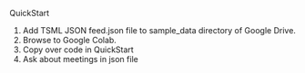 QuickStart
1. Add TSML JSON feed.json file to sample_data directory of Google Drive.
2. Browse to Google Colab.
3. Copy over code in QuickStart
4. Ask about meetings in json file
